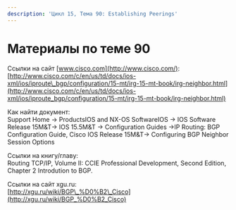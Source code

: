 ```yaml
---
description: 'Цикл 15, Тема 90: Establishing Peerings'
---
```


# Материалы по теме 90

Ссылки на сайт [www.cisco.com](http://www.cisco.com/):  
[http://www.cisco.com/c/en/us/td/docs/ios-xml/ios/iproute\_bgp/configuration/15-mt/irg-15-mt-book/irg-neighbor.html](http://www.cisco.com/c/en/us/td/docs/ios-xml/ios/iproute_bgp/configuration/15-mt/irg-15-mt-book/irg-neighbor.html)

Как найти документ:  
Support Home → ProductsIOS and NX-OS SoftwareIOS → IOS Software Release 15M&T→ IOS 15.5M&T → Configuration Guides →IP Routing: BGP Configuration Guide, Cisco IOS Release 15M&T→ Configuring BGP Neighbor Session Options

Ссылки на книгу/главу:  
Routing TCP/IP, Volume II: CCIE Professional Development, Second Edition, Chapter 2 Introdution to BGP.

Ссылки на сайт xgu.ru:  
[http://xgu.ru/wiki/BGP\_%D0%B2\_Cisco](http://xgu.ru/wiki/BGP_%D0%B2_Cisco)

